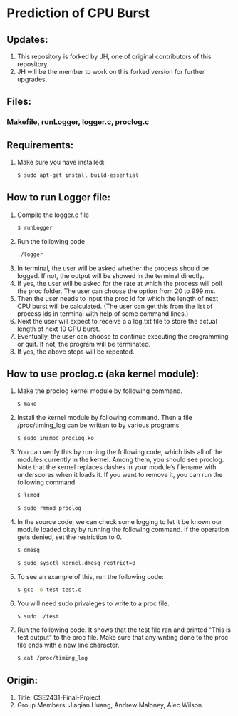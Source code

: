 # Prediction of CPU Burst

## Updates:
1. This repository is forked by JH, one of original contributors of this repository.
2. JH will be the member to work on this forked version for further upgrades. 

## Files:
### Makefile, runLogger, logger.c, proclog.c

## Requirements:
1. Make sure you have installed:
	```sh
	$ sudo apt-get install build-essential
	```
      
## How to run Logger file:
1. Compile the logger.c file
   ```sh
   $ runLogger
   ``` 
2. Run the following code
   ```sh
   ./logger
   ```
3. In terminal, the user will be asked whether the process should be logged. If not, the output will be showed in the terminal directly.
4. If yes, the user will be asked for the rate at which the process will poll the proc folder. The user can choose the option from 20 to 999 ms.
5. Then the user needs to input the proc id for which the length of next CPU burst will be calculated. (The user can get this from the list of process ids in terminal with help of some command lines.)
6. Next the user will expect to receive a a log.txt file to store the actual length of next 10 CPU burst.
7. Eventually, the user can choose to continue executing the programming or quit. If not, the program will be terminated.
8. If yes, the above steps will be repeated.  

## How to use proclog.c (aka kernel module):
1. Make the proclog kernel module by following command.
   ```sh
   $ make
   ```
2. Install the kernel module by following command. Then a file /proc/timing_log can be written to by various programs.
   ```sh
   $ sudo insmod proclog.ko
   ```
3. You can verify this by running the following code, which lists all of the modules currently in the kernel. Among them, you should see proclog. Note that the kernel replaces dashes in your module’s filename with underscores when it loads it. If you want to remove it, you can run the following command. 
   ```sh
   $ lsmod
   ```
   ```sh
   $ sudo rmmod proclog
   ```
4. In the source code, we can check some logging to let it be known our module loaded okay by running the following command. If the operation gets denied, set the restriction to 0.  
   ```sh
   $ dmesg 
   ```
   ```sh
   $ sudo sysctl kernel.dmesg_restrict=0
   ```
5. To see an example of this, run the following code:
   ```sh
   $ gcc -o test test.c
   ```
6. You will need sudo privaleges to write to a proc file.
   ```sh
   $ sudo ./test
   ``` 
7. Run the following code. It shows that the test file ran and printed "This is test output" to the proc file. Make sure that any writing done to the proc file ends with a new line character.
   ```sh
   $ cat /proc/timing_log
   ```

## Origin:
1. Title: CSE2431-Final-Project
2. Group Members: Jiaqian Huang, Andrew Maloney, Alec Wilson
